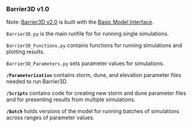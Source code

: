 ### Barrier3D v1.0

Note: [Barrier3D v2.0](https://github.com/UNC-CECL/Barrier3D/tree/Barrier3d-v2.0) is built with the [Basic Model Interface](https://bmi.readthedocs.io/).


`Barrier3D.py` is the main runfile for for running single simulations.

`Barrier3D_Functions.py` contains functions for running simulations and plotting results.

`Barrier3D_Parameters.py` sets parameter values for simulations.

__`/Parameterization`__ contains storm, dune, and elevation parameter files needed to run Barrier3D.

__`/Scripts`__ contains code for creating new storm and dune parameter files and for presenting results from multiple simulations.

__`/Batch`__ holds versions of the model for running batches of simulations across ranges of parameter values.
